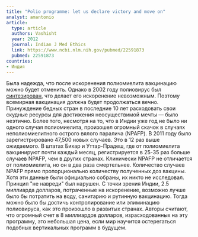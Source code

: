```yaml
---
title: "Polio programme: let us declare victory and move on"
analyst: amantonio
article:
  type: article
  authors: Vashisht
  year: 2012
  journal: Indian J Med Ethics
  link: https://www.ncbi.nlm.nih.gov/pubmed/22591873
  pubmed: 22591873
countries:
- Индия
---
```


Была надежда, что после искоренения полиомиелита вакцинацию можно будет отменить. Однако в 2002 году полиовирус был [синтезирован](https://www.ncbi.nlm.nih.gov/pmc/articles/PMC1490301/), что делает его искоренение невозможным. Поэтому всемирная вакцинация должна будет продолжаться вечно. Принуждение бедных стран в последние 10 лет расходовать свои скудные ресурсы для достижения неосуществимой мечты — было неэтично.
Более того, несмотря на то, что в Индии уже год не было ни одного случая полиомиелита, произошел огромный скачок в случаях неполиомиелитного острого вялого паралича (NPAFP). В 2011 году было зарегистрировано 47,500 новых случаев. Это в 12 раз выше ожидаемого. В штатах Бихар и Уттар-Прадеш, где от полиомиелита вакцинируют почти каждый месяц, регистрируется в 25-35 раз больше случаев NPAFP, чем в других странах. Клинически NPAFP не отличается от полиомиелита, но он в два раза смертельнее. Количество случаев NPAFP прямо пропорционально количеству полученных доз вакцины. Хотя эти данные были официально собраны, их никто не исследовал. Принцип "не навреди" был нарушен.
С точки зрения Индии, 2.5 миллиарда долларов, потраченные на искоренение, возможно лучше было бы потратить на воду, санитарию и рутинную вакцинацию. Тогда можно было бы достичь контролирование или элиминацию полиовируса, как это произошло в развитых странах.
Авторы считают, что огромный счет в 8 миллиардов долларов, израсходованных на эту программу, это небольшая цена, если мир научится остерегаться подобных вертикальных программ в будущем.
